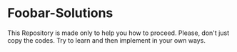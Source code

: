 # Foobar-Solutions
This Repository is made only to help you how to proceed. Please, don't just copy the codes. Try to learn and then implement in your own ways.
